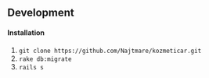 Development
-----------


#### Installation
1. `git clone https://github.com/Najtmare/kozmeticar.git`
2. `rake db:migrate`
3. `rails s`
